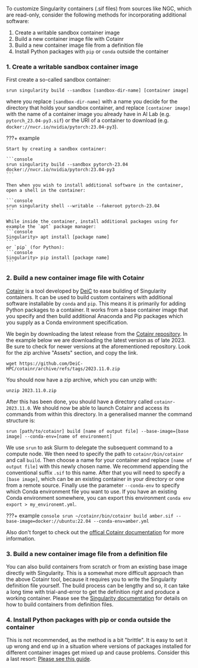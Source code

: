 To customize Singularity containers (.sif files) from sources like NGC, which are read-only, consider the following methods for incorporating additional software:

1. Create a writable sandbox container image
2. Build a new container image file with Cotainr
3. Build a new container image file from a definition file
4. Install Python packages with `pip` or `conda` outside the container

### 1. Create a writable sandbox container image

First create a so-called sandbox container:
```console
srun singularity build --sandbox [sandbox-dir-name] [container image]
```
where you replace `[sandbox-dir-name]` with a name you decide for the
directory that holds your sandbox container, and replace `[container
image]` with the name of a container image you already have in AI Lab
(e.g. `pytorch_23.04-py3.sif`) or the URI of a container to download
(e.g. `docker://nvcr.io/nvidia/pytorch:23.04-py3`).

???+ example

    Start by creating a sandbox container:
    
	```console
	srun singularity build --sandbox pytorch-23.04 docker://nvcr.io/nvidia/pytorch:23.04-py3
    ```
	
    Then when you wish to install additional software in the container, open a shell in the container:

    ```console
    srun singularity shell --writable --fakeroot pytorch-23.04
    ```

    While inside the container, install additional packages using for
    example the `apt` package manager:
    ```console
    Singularity> apt install [package name]
    ```
    or `pip` (for Python):
    ```console
    Singularity> pip install [package name]
    ```

### 2. Build a new container image file with Cotainr

[Cotainr](https://cotainr.readthedocs.io/en/stable/index.html) is a tool developed by [DeiC](https://www.deic.dk/en/om-deic) to ease building of Singularity containers.
It can be used to build custom containers with additional software installable by `conda` and `pip`. This means it is primarily for adding Python packages to a container. 
It works from a base container image that you specify and then build additional Anaconda and Pip packages which you supply as a Conda environment specification.

We begin by downloading the latest release from the [Cotainr repository](https://github.com/DeiC-HPC/cotainr/releases). In the example below we are downloading the latest version as of late 2023. Be sure to check for newer versions at the aforementioned repository. Look for the zip archive "Assets" section, and copy the link.

```console
wget https://github.com/DeiC-HPC/cotainr/archive/refs/tags/2023.11.0.zip
```

You should now have a zip archive, which you can unzip with:
```console
unzip 2023.11.0.zip
```

After this has been done, you should have a directory called `cotainr-2023.11.0`. We should now be able to launch Cotainr and access its commands from within this directory. In a generalised manner the command structure is:
```console
srun [path/to/cotainr] build [name of output file] --base-image=[base image] --conda-env=[name of environment]
```

We use `srun` to ask Slurm to delegate the subsequent command to a compute node. 
We then need to specify the path to `cotainr/bin/cotainr` and call `build`. Then choose a name for your container and replace `[name of output file]` with this newly chosen name. We recommend appending the conventional suffix `.sif` to this name.
After that you will need to specify a `[base image]`, which can be an existing container in your directory or one from a remote source. Finally use the parameter `--conda-env` to specify which Conda environment file you want to use. If you have an existing Conda environment somewhere, you can export this environment `conda env export > my_environemt.yml`.

???+ example
    ```console
    srun ~/cotainr/bin/cotainr build amber.sif --base-image=docker://ubuntu:22.04 --conda-env=amber.yml
    ```

Also don't forget to check out the [offical Cotainr documentation]("https://cotainr.readthedocs.io/en/stable/index.html") for more information.

### 3. Build a new container image file from a definition file

You can also build containers from scratch or from an existing base
image directly with Singularity. This is a somewhat more difficult
approach than the above Cotainr tool, because it requires you to write
the Singularity definition file yourself. The build process can be
lengthy and so, it can take a long time with
trial-and-error to get the definition right and produce a working
container. Please see the [Singularity
documentation](https://docs.sylabs.io/guides/3.8/user-guide/build_a_container.html#building-containers-from-singularityce-definition-files)
for details on how to build containers from definition files.

### 4. Install Python packages with pip or conda outside the container

This is not recommended, as the method is a bit "brittle". It is easy
to set it up wrong and end up in a situation where versions of
packages installed for different container images get mixed up and
cause problems. Consider this a last resort: [Please see this
guide](../examples/pip_in_containers).

